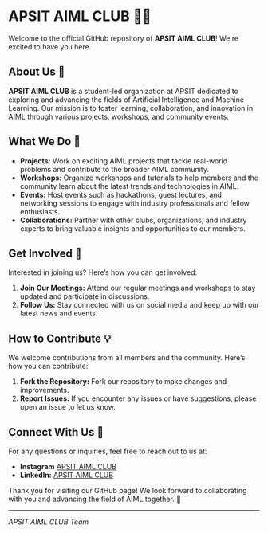 # APSIT AIML CLUB 🤖✨

Welcome to the official GitHub repository of **APSIT AIML CLUB**! We're excited to have you here.

## About Us 🏫

**APSIT AIML CLUB** is a student-led organization at APSIT dedicated to exploring and advancing the fields of Artificial Intelligence and Machine Learning. Our mission is to foster learning, collaboration, and innovation in AIML through various projects, workshops, and community events.

## What We Do 🌟

- **Projects:** Work on exciting AIML projects that tackle real-world problems and contribute to the broader AIML community.
- **Workshops:** Organize workshops and tutorials to help members and the community learn about the latest trends and technologies in AIML.
- **Events:** Host events such as hackathons, guest lectures, and networking sessions to engage with industry professionals and fellow enthusiasts.
- **Collaborations:** Partner with other clubs, organizations, and industry experts to bring valuable insights and opportunities to our members.

## Get Involved 🤝

Interested in joining us? Here’s how you can get involved:

1. **Join Our Meetings:** Attend our regular meetings and workshops to stay updated and participate in discussions.
2. **Follow Us:** Stay connected with us on social media and keep up with our latest news and events.

## How to Contribute 💡

We welcome contributions from all members and the community. Here’s how you can contribute:

1. **Fork the Repository:** Fork our repository to make changes and improvements.
2. **Report Issues:** If you encounter any issues or have suggestions, please open an issue to let us know.

## Connect With Us 📧

For any questions or inquiries, feel free to reach out to us at:

- **Instagram** [APSIT AIML CLUB](https://www.instagram.com/aimlclub__apsit/)
- **LinkedIn:** [APSIT AIML CLUB](https://www.linkedin.com/company/aiml-club-apsit/mycompany/)

Thank you for visiting our GitHub page! We look forward to collaborating with you and advancing the field of AIML together. 🚀

---

*APSIT AIML CLUB Team*
